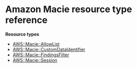 # Amazon Macie resource type reference<a name="AWS_Macie"></a>

**Resource types**

- [AWS::Macie::AllowList](aws-resource-macie-allowlist.md)
- [AWS::Macie::CustomDataIdentifier](aws-resource-macie-customdataidentifier.md)
- [AWS::Macie::FindingsFilter](aws-resource-macie-findingsfilter.md)
- [AWS::Macie::Session](aws-resource-macie-session.md)
